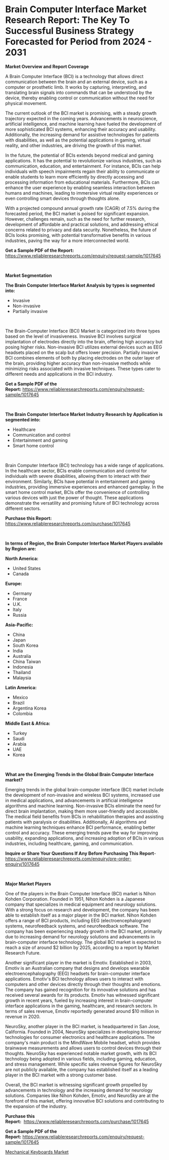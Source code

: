 <p><h1>Brain Computer Interface Market Research Report: The Key To Successful Business Strategy Forecasted for Period from 2024 - 2031</h1></p><p><strong>Market Overview and Report Coverage</strong></p>
<p><p>A Brain Computer Interface (BCI) is a technology that allows direct communication between the brain and an external device, such as a computer or prosthetic limb. It works by capturing, interpreting, and translating brain signals into commands that can be understood by the device, thereby enabling control or communication without the need for physical movement.</p><p>The current outlook of the BCI market is promising, with a steady growth trajectory expected in the coming years. Advancements in neuroscience, artificial intelligence, and machine learning have fueled the development of more sophisticated BCI systems, enhancing their accuracy and usability. Additionally, the increasing demand for assistive technologies for patients with disabilities, as well as the potential applications in gaming, virtual reality, and other industries, are driving the growth of this market.</p><p>In the future, the potential of BCIs extends beyond medical and gaming applications. It has the potential to revolutionize various industries, such as communication, education, and entertainment. For instance, BCIs can help individuals with speech impairments regain their ability to communicate or enable students to learn more efficiently by directly accessing and processing information from educational materials. Furthermore, BCIs can enhance the user experience by enabling seamless interaction between humans and machines, leading to immersive virtual reality experiences or even controlling smart devices through thoughts alone.</p><p>With a projected compound annual growth rate (CAGR) of 7.5% during the forecasted period, the BCI market is poised for significant expansion. However, challenges remain, such as the need for further research, development of affordable and practical solutions, and addressing ethical concerns related to privacy and data security. Nonetheless, the future of BCIs looks promising, with potential transformative benefits in various industries, paving the way for a more interconnected world.</p></p>
<p><strong>Get a Sample PDF of the Report:</strong> <a href="https://www.reliableresearchreports.com/enquiry/request-sample/1017645">https://www.reliableresearchreports.com/enquiry/request-sample/1017645</a></p>
<p>&nbsp;</p>
<p><strong>Market Segmentation</strong></p>
<p><strong>The Brain Computer Interface Market Analysis by types is segmented into:</strong></p>
<p><ul><li>Invasive</li><li>Non-invasive</li><li>Partially invasive</li></ul></p>
<p>&nbsp;</p>
<p><p>The Brain-Computer Interface (BCI) Market is categorized into three types based on the level of invasiveness. Invasive BCI involves surgical implantation of electrodes directly into the brain, offering high accuracy but posing higher risks. Non-invasive BCI utilizes external devices such as EEG headsets placed on the scalp but offers lower precision. Partially invasive BCI combines elements of both by placing electrodes on the outer layer of the brain, providing higher accuracy than non-invasive methods while minimizing risks associated with invasive techniques. These types cater to different needs and applications in the BCI industry.</p></p>
<p><strong>Get a Sample PDF of the Report:</strong>&nbsp;<a href="https://www.reliableresearchreports.com/enquiry/request-sample/1017645">https://www.reliableresearchreports.com/enquiry/request-sample/1017645</a></p>
<p>&nbsp;</p>
<p><strong>The Brain Computer Interface Market Industry Research by Application is segmented into:</strong></p>
<p><ul><li>Healthcare</li><li>Communication and control</li><li>Entertainment and gaming</li><li>Smart home control</li></ul></p>
<p>&nbsp;</p>
<p><p>Brain Computer Interface (BCI) technology has a wide range of applications. In the healthcare sector, BCIs enable communication and control for individuals with severe disabilities, allowing them to interact with their environment. Similarly, BCIs have potential in entertainment and gaming industries, providing immersive experiences and enhanced gameplay. In the smart home control market, BCIs offer the convenience of controlling various devices with just the power of thought. These applications demonstrate the versatility and promising future of BCI technology across different sectors.</p></p>
<p><strong>Purchase this Report:</strong>&nbsp; <a href="https://www.reliableresearchreports.com/purchase/1017645">https://www.reliableresearchreports.com/purchase/1017645</a></p>
<p>&nbsp;</p>
<p><strong>In terms of Region, the Brain Computer Interface Market Players available by Region are:</strong></p>
<p>
    <p> <strong> North America: </strong>
        <ul>
            <li>United States</li>
            <li>Canada</li>
        </ul>
        </p> 
    <p> <strong> Europe: </strong>
        <ul>
            <li>Germany</li>
            <li>France</li>
            <li>U.K.</li>
            <li>Italy</li>
            <li>Russia</li>
        </ul>
        </p> 
    <p> <strong> Asia-Pacific: </strong>
        <ul>
            <li>China</li>
            <li>Japan</li>
            <li>South Korea</li>
            <li>India</li>
            <li>Australia</li>
            <li>China Taiwan</li>
            <li>Indonesia</li>
            <li>Thailand</li>
            <li>Malaysia</li>
        </ul>
        </p> 
    <p> <strong> Latin America: </strong>
        <ul>
            <li>Mexico</li>
            <li>Brazil</li>
            <li>Argentina Korea</li>
            <li>Colombia</li>
        </ul>
        </p> 
    <p> <strong> Middle East & Africa: </strong>
        <ul>
            <li>Turkey</li>
            <li>Saudi</li>
            <li>Arabia</li>
            <li>UAE</li>
            <li>Korea</li>
        </ul>
    </p>
    </p>
<p>&nbsp;</p>
<p><strong>What are the Emerging Trends in the Global Brain Computer Interface market?</strong></p>
<p><p>Emerging trends in the global brain-computer interface (BCI) market include the development of non-invasive and wireless BCI systems, increased use in medical applications, and advancements in artificial intelligence algorithms and machine learning. Non-invasive BCIs eliminate the need for direct brain implantation, making them more user-friendly and accessible. The medical field benefits from BCIs in rehabilitation therapies and assisting patients with paralysis or disabilities. Additionally, AI algorithms and machine learning techniques enhance BCI performance, enabling better control and accuracy. These emerging trends pave the way for improving usability, expanding applications, and increasing adoption of BCIs in various industries, including healthcare, gaming, and communication.</p></p>
<p><strong>Inquire or Share Your Questions If Any Before Purchasing This Report</strong>- <a href="https://www.reliableresearchreports.com/enquiry/pre-order-enquiry/1017645">https://www.reliableresearchreports.com/enquiry/pre-order-enquiry/1017645</a></p>
<p>&nbsp;</p>
<p><strong>Major Market Players</strong></p>
<p><p>One of the players in the Brain Computer Interface (BCI) market is Nihon Kohden Corporation. Founded in 1951, Nihon Kohden is a Japanese company that specializes in medical equipment and neurology solutions. With a strong focus on research and development, the company has been able to establish itself as a major player in the BCI market. Nihon Kohden offers a range of BCI products, including EEG (electroencephalogram) systems, neurofeedback systems, and neurofeedback software. The company has been experiencing steady growth in the BCI market, primarily due to increasing demand for neurology solutions and advancements in brain-computer interface technology. The global BCI market is expected to reach a size of around $2 billion by 2025, according to a report by Market Research Future.</p><p>Another significant player in the market is Emotiv. Established in 2003, Emotiv is an Australian company that designs and develops wearable electroencephalography (EEG) headsets for brain-computer interface applications. Emotiv's BCI technology allows users to interact with computers and other devices directly through their thoughts and emotions. The company has gained recognition for its innovative solutions and has received several awards for its products. Emotiv has witnessed significant growth in recent years, fueled by increasing interest in brain-computer interface applications in the gaming, healthcare, and research sectors. In terms of sales revenue, Emotiv reportedly generated around $10 million in revenue in 2020.</p><p>NeuroSky, another player in the BCI market, is headquartered in San Jose, California. Founded in 2004, NeuroSky specializes in developing biosensor technologies for consumer electronics and healthcare applications. The company's main product is the MindWave Mobile headset, which provides brainwave measurements and allows users to control devices through their thoughts. NeuroSky has experienced notable market growth, with its BCI technology being adopted in various fields, including gaming, education, and stress management. While specific sales revenue figures for NeuroSky are not publicly available, the company has established itself as a leading player in the BCI market with a strong customer base.</p><p>Overall, the BCI market is witnessing significant growth propelled by advancements in technology and the increasing demand for neurology solutions. Companies like Nihon Kohden, Emotiv, and NeuroSky are at the forefront of this market, offering innovative BCI solutions and contributing to the expansion of the industry.</p></p>
<p><strong>Purchase this Report:</strong>&nbsp;&nbsp;<a href="https://www.reliableresearchreports.com/purchase/1017645">https://www.reliableresearchreports.com/purchase/1017645</a></p>
<p></p>
<p><strong>Get a Sample PDF of the Report:</strong>&nbsp;<a href="https://www.reliableresearchreports.com/enquiry/request-sample/1017645">https://www.reliableresearchreports.com/enquiry/request-sample/1017645</a></p>
<p><p><a href="https://github.com/RoccoManning/Market-Research-Report-List-2/blob/main/mechanical-keyboards-market.md">Mechanical Keyboards Market</a></p></p>